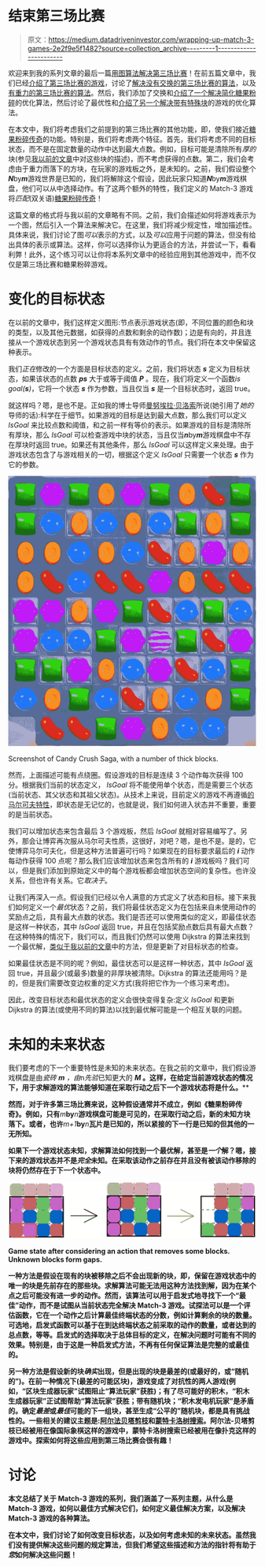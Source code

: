 # 结束第三场比赛

> 原文：<https://medium.datadriveninvestor.com/wrapping-up-match-3-games-2e2f9e5f1482?source=collection_archive---------1----------------------->

欢迎来到我的系列文章的最后一篇[用图算法解决第三场比赛](https://medium.com/rideos/solving-match-3-games-with-graph-algorithms-27c3f2c56932)！在前五篇文章中，我们已经[介绍了第三场比赛的游戏](https://medium.com/rideos/solving-match-3-games-with-graph-algorithms-27c3f2c56932)，讨论了[解决没有交换的第三场比赛的算法](https://becominghuman.ai/solving-match-3-without-swaps-f05ea2590bf2)，以及[有重力的第三场比赛的算法](https://becominghuman.ai/match-3-with-gravity-without-swaps-9b7758a8cddd)。然后，我们添加了交换和[介绍了一个解决简化糖果粉碎](https://medium.com/swlh/solving-simplified-candy-crush-i-e-match-3-games-with-swaps-54cb7975486b)的优化算法，然后讨论了最优性和[介绍了另一个解决带有特殊块](https://medium.com/datadriveninvestor/solving-candy-crush-with-special-blocks-i-e-match-3-games-with-swaps-501878c9ef2b)的游戏的优化算法。

在本文中，我们将考虑我们之前提到的第三场比赛的其他功能，即，使我们接近[糖果粉碎传奇](https://en.wikipedia.org/wiki/Candy_Crush_Saga)的功能。特别是，我们将考虑两个特征。首先，我们将考虑不同的目标状态，而不是在固定数量的动作中达到最大点数。例如，目标可能是清除所有*厚的*块(参见[我以前的文章](https://medium.com/datadriveninvestor/solving-candy-crush-with-special-blocks-i-e-match-3-games-with-swaps-501878c9ef2b)中对这些块的描述)，而不考虑获得的点数。第二，我们会考虑由于重力而落下的方块，在玩家的游戏板之外，是未知的。之前，我们假设整个***N***by***m***游戏世界是已知的，我们将解除这个假设，因此玩家只知道***N***by***m***游戏棋盘，他们可以从中选择动作。有了这两个额外的特性，我们定义的 Match-3 游戏将*匹配*(双关语)[糖果粉碎传奇](https://en.wikipedia.org/wiki/Candy_Crush_Saga)！

这篇文章的格式将与我以前的文章略有不同。之前，我们会描述如何将游戏表示为一个图，然后引入一个算法来解决它。在这里，我们将减少规定性，增加描述性。具体来说，我们讨论了图*可以*表示的方式，以及*可以*应用于问题的算法，但没有给出具体的表示或算法。这样，你可以选择你认为更适合的方法，并尝试一下，看看利弊！此外，这个练习可以让你将本系列文章中的经验应用到其他游戏中，而不仅仅是第三场比赛和糖果粉碎游戏。

# 变化的目标状态

在以前的文章中，我们这样定义图形:节点表示游戏状态(即，不同位置的颜色和块的类型，以及其他元数据，如获得的点数和剩余的动作数)；边是有向的，并且连接从一个游戏状态到另一个游戏状态具有有效动作的节点。我们将在本文中保留这种表示。

我们*正在*修改的一个方面是目标状态的定义。之前，我们将状态 ***s*** 定义为目标状态，如果该状态的点数 ***ps*** 大于或等于阈值 ***P*** 。现在，我们将定义一个函数*is goal(****s****)*，它将一个状态 ***s*** 作为参数，当且仅当 ***s*** 是一个目标状态时，返回 true。

就这样吗？嗯，是也不是。正如我的博士导师[曼努埃拉·贝洛索](https://en.wikipedia.org/wiki/Manuela_M._Veloso)所说(她引用了*她的*导师的话):科学在于细节。如果游戏的目标是达到最大点数，那么我们可以定义 *IsGoal* 来比较点数和阈值，和之前一样有等价的表示。如果游戏的目标是清除所有厚块，那么 *IsGoal* 可以检查游戏中块的状态，当且仅当***n***by***m***游戏棋盘中不存在厚块时返回 true。如果还有其他条件，那么 *IsGoal* 可以这样定义来处理。由于游戏状态包含了与游戏相关的一切，根据这个定义 *IsGoal* 只需要一个状态 ***s*** 作为它的参数。

![](img/2e08ad29b18101bb79422fb6222c9b23.png)

Screenshot of Candy Crush Saga, with a number of thick blocks.

然而，上面描述可能有点绕圈。假设游戏的目标是连续 3 个动作每次获得 100 分。根据我们当前的状态定义， *IsGoal* 将不能使用单个状态，而是需要三个状态(当前状态、其父状态和其祖父状态)。从技术上来说，目前定义的游戏不再遵循[的马尔可夫特性](https://en.wikipedia.org/wiki/Markov_property)，即状态是无记忆的，也就是说，我们如何进入状态并不重要，重要的是当前状态。

我们可以增加状态来包含最后 3 个游戏板，然后 *IsGoal* 就相对容易编写了。另外，那会让博弈再次服从马尔可夫性质，这很好，对吧？嗯，是也不是。是的，它使博弈马尔可夫化，但是这种方法普遍可行吗？如果现在的目标要求最后的 ***i*** 动作每动作获得 100 点呢？那么我们应该增加状态来包含所有的 ***i*** 游戏板吗？我们可以，但是我们添加到原始定义中的每个游戏板都会增加状态空间的复杂性。也许没关系，但也许有关系。它*取决于*。

让我们再深入一点。假设我们已经以令人满意的方式定义了状态和目标。接下来我们如何定义一个*最优*状态？之前，我们将最佳状态定义为在包括来自未使用动作的奖励点之后，具有最大点数的状态。我们是否还可以使用类似的定义，即最佳状态是这样一种状态，其中 *IsGoal* 返回 true，并且在包括奖励点数后具有最大点数？在这种特殊的情况下，我们可以，而且我们仍然可以使用 Dijkstra 的算法来找到一个最优解，[类似于我以前的文章](https://medium.com/datadriveninvestor/solving-candy-crush-with-special-blocks-i-e-match-3-games-with-swaps-501878c9ef2b)中的方法，但是更新了对目标状态的检查。

如果最佳状态是不同的呢？例如，最佳状态可以是这样一种状态，其中 *IsGoal* 返回 true，并且最少(或最多)数量的非厚块被清除。Dijkstra 的算法还能用吗？是的，但是我们需要改变边权重的定义方式(我将把它作为一个练习来考虑)。

因此，改变目标状态和最优状态的定义会很快变得复杂:定义 *IsGoal* 和更新 Dijkstra 的算法(或使用不同的算法)以找到最优解可能是一个相互关联的问题。

# 未知的未来状态

我们要考虑的下一个重要特性是未知的未来状态。在我之前的文章中，我们假设游戏棋盘是由*瓷砖 ***m*** ，由*n*先验*已知更大的 ***M* 。这样，在给定当前游戏状态的情况下，用于求解游戏的算法能够知道在采取行动之后下一个游戏状态将是什么。****

**然而，对于许多第三场比赛来说，这种假设通常并不成立，例如《糖果粉碎传奇》。例如，只有***m***by***n***游戏棋盘可能是可见的，在采取行动之后，新的未知方块落下。或者，也许***m+1***by***n***瓦片是已知的，所以紧接的下一行是已知的但其他的一无所知。**

**如果下一个游戏状态未知，求解算法如何找到一个最优解，甚至是*一个*解？嗯，接下来的游戏状态并不是*完全*未知。在采取该动作之前存在并且没有被该动作移除的块将仍然存在于下一个状态中。**

**![](img/510ec802d3636a2aec765ef8d7baa04c.png)**

**Game state after considering an action that removes some blocks. Unknown blocks form gaps.**

**一种方法是假设在现有的块被移除之后不会出现新的块，即，保留在游戏状态中的唯一的块是先前存在的那些块。求解算法可能无法用这种方法找到解，因为在某个点之后可能没有进一步的动作。然而，该算法可以用于启发式地寻找下一个“最佳”动作，而不是试图从当前状态完全解决 Match-3 游戏。试探法可以是一个评估函数，它在一个动作之后计算最佳终端状态的分数，例如计算剩余的块的数量。可选地，启发式函数可以基于在到达终端状态之前采取的动作的数量，或者达到的总点数，等等。启发式的选择取决于总体目标的定义，在解决问题时可能有不同的效果。特别是，由于这是一种启发式方法，不再有任何保证算法是完整的或最佳的。**

**另一种方法是假设新的块*确实*出现，但是出现的块是最差的(或最好的，或“随机的”)。在前一种情况下(最差的可能区块)，游戏变成了对抗性的两人游戏(例如，“区块生成器玩家”试图阻止“算法玩家”获胜)；有了尽可能好的积木，“积木生成器玩家”正试图帮助“算法玩家”获胜；带有随机块；“积木发电机玩家”是矛盾的。确定*最差*或*最佳*可能的下一组块，甚至生成“公平的”随机块，都是具有挑战性的。一些相关的建议主题是:[阿尔法贝塔剪枝](https://en.wikipedia.org/wiki/Alpha%E2%80%93beta_pruning)和[蒙特卡洛树搜索](https://en.wikipedia.org/wiki/Monte_Carlo_tree_search)。阿尔法-贝塔剪枝已经被用在像国际象棋这样的游戏中，蒙特卡洛树搜索已经被用在像扑克这样的游戏中。探索如何将这些应用到第三场比赛会很有趣！**

# **讨论**

**本文总结了关于 Match-3 游戏的系列，我们涵盖了一系列主题，从什么是 Match-3 游戏，如何以最佳方式解决它们，如何定义最佳解决方案，以及解决 Match-3 游戏的各种算法。**

**在本文中，我们讨论了如何改变目标状态，以及如何考虑未知的未来状态。虽然我们没有提供解决这些问题的规定算法，但我们希望这些描述和方法的指针将有助于*您*如何解决这些问题！**